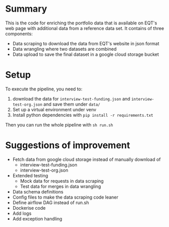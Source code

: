 # Summary
This is the code for enriching the portfolio data that is available on EQT's web page with additional data from 
a reference data set. It contains of three components: 

- Data scraping to download the data from EQT's website in json format
- Data wrangling where two datasets are combined
- Data upload to save the final dataset in a google cloud storage bucket

# Setup
To execute the pipeline, you need to:
1) download the data for `interview-test-funding.json` and `interview-test-org.json`
and save them under `data/`
2) Set up a virtual environment under venv 
3) Install python dependencies with `pip install -r requirements.txt`

Then you can run the whole pipeline with `sh run.sh`

# Suggestions of improvement
- Fetch data from google cloud storage instead of manually download of
  - interview-test-funding.json
  - interview-test-org.json
- Extended testing
  - Mock data for requests in data scraping
  - Test data for merges in data wrangling
- Data schema definitions 
- Config files to make the data scraping code leaner
- Define airflow DAG instead of run.sh
- Dockerise code
- Add logs
- Add exception handling
